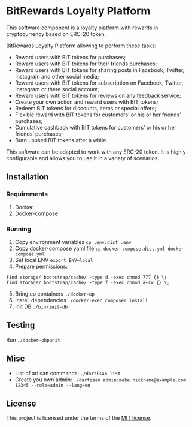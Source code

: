# BitRewards Loyalty Platform

This software component is a loyalty platform with rewards in cryptocurrency based on ERC-20 token.

BitRewards Loyalty Platform allowing to perform these tasks:
* Reward users with BIT tokens for purchases;
* Reward users with BIT tokens for their friends purchases;
* Reward users with BIT tokens for sharing posts in Facebook, Twitter, Instagram and other social media;
* Reward users with BIT tokens for subscription on Facebook, Twitter, Instagram or there social account;
* Reward users with BIT tokens for reviews on any feedback service;
* Create your own action and reward users with BIT tokens;
* Redeem BIT tokens for discounts, items or special offers;
* Flexible reward with BIT tokens for customers’ or his or her friends’ purchases;
* Cumulative cashback with BIT tokens for customers’ or his or her friends’ purchases;
* Burn unused BIT tokens after a while.

This software can be adapted to work with any ERC-20 token. It is highly configurable and allows you to use it in a variety of scenarios.

## Installation

### Requirements

1. Docker
2. Docker-compose

### Running

1. Copy environment variables `cp .env.dist .env`
2. Copy docker-compose yaml file `cp docker-compose.dist.yml docker-compose.yml`
3. Set local ENV `export ENV=local`
4. Prepare permissions:
```
find storage/ bootstrap/cache/ -type d -exec chmod 777 {} \;
find storage/ bootstrap/cache/ -type f -exec chmod a+rw {} \;
```
5. Bring up containers `./docker-up`
6. Install dependencies `./docker-exec composer install`
7. Init DB `./bin/init-db`

## Testing

Run `./docker-phpunit`

## Misc

* List of artisan commands: `./dartisan list`
* Create you own admin: `./dartisan admin:make nickname@example.com 12345 --role=admin --lang=en`

## License

This project is licensed under the terms of the [MIT license](./LICENSE).
